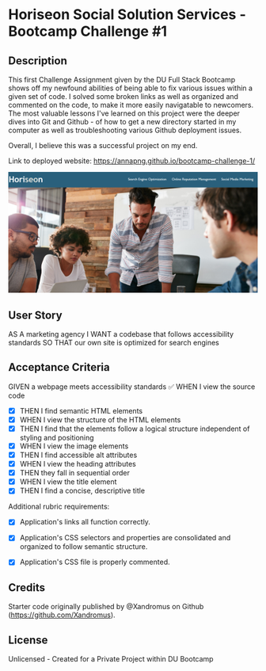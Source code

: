 # Horiseon Social Solution Services - Bootcamp Challenge #1


## Description

This first Challenge Assignment given by the DU Full Stack Bootcamp shows off my newfound abilities of being able to fix various issues within a given set of code. I solved some broken links as well as organized and commented on the code, to make it more easily navigatable to newcomers. The most valuable lessons I've learned on this project were the deeper dives into Git and Github - of how to get a new directory started in my computer as well as troubleshooting various Github deployment issues. 

Overall, I believe this was a successful project on my end. 

Link to deployed website: https://annapng.github.io/bootcamp-challenge-1/  

 ![Screenshot of deployed website](assets/images/screenshot.png)


## User Story

AS A marketing agency
I WANT a codebase that follows accessibility standards
SO THAT our own site is optimized for search engines


## Acceptance Criteria

GIVEN a webpage meets accessibility standards
:white_check_mark:  WHEN I view the source code
- [x] THEN I find semantic HTML elements
- [x] WHEN I view the structure of the HTML elements
- [x]  THEN I find that the elements follow a logical    structure independent of styling and positioning
- [x]  WHEN I view the image elements
- [x]  THEN I find accessible alt attributes
- [x]  WHEN I view the heading attributes
- [x]  THEN they fall in sequential order
- [x]  WHEN I view the title element
- [x]  THEN I find a concise, descriptive title

Additional rubric requirements:

- [x] Application's links all function correctly.
- [x]  Application's CSS selectors and properties are consolidated and organized to follow semantic structure.
- [x]  Application's CSS file is properly commented.


## Credits

Starter code originally published by @Xandromus on Github (https://github.com/Xandromus).


## License

Unlicensed - Created for a Private Project within DU Bootcamp

